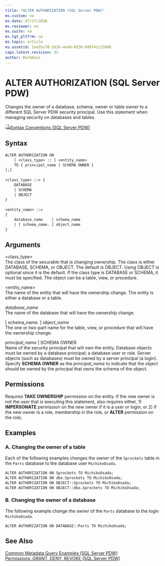 ```yaml
---
title: "ALTER AUTHORIZATION (SQL Server PDW)"
ms.custom: na
ms.date: 07/27/2016
ms.reviewer: na
ms.suite: na
ms.tgt_pltfrm: na
ms.topic: article
ms.assetid: 1ee55c78-2826-4ad4-8536-9d9f41c23686
caps.latest.revision: 31
author: BarbKess
---
```

# ALTER AUTHORIZATION (SQL Server PDW)
Changes the owner of a database, schema, owner or table owner to a different SQL Server PDW security principal. Use this statement when managing security on databases and tables.  
  
![Topic link icon](../sqlpdw/media/Topic_Link.gif "Topic_Link")[Syntax Conventions &#40;SQL Server PDW&#41;](../sqlpdw/syntax-conventions-sql-server-pdw.md)  
  
## Syntax  
  
```  
ALTER AUTHORIZATION ON  
    [ <class_type> :: ] <entity_name>   
    TO { principal_name | SCHEMA OWNER }  
[;]  
  
<class_type> ::= {  
    DATABASE   
    | SCHEMA   
    | OBJECT   
}  
  
<entity_name> ::=  
{  
    database_name    | schema_name  
    | [ schema_name. ] object_name  
}  
```  
  
## Arguments  
<class_type>  
The class of the securable that is changing ownership. The class is either DATABASE, SCHEMA, or OBJECT. The default is OBJECT. Using OBJECT is optional since it is the default. If the class type is DATABASE or SCHEMA, it must be specified. The object can be a table, view, or procedure.  
  
<entity_name>  
The name of the entity that will have the ownership change. The entity is either a database or a table.  
  
*database_name*  
The name of the database that will have the ownership change.  
  
[ schema_name. ] *object_name*  
The one or two-part name for the table, view, or procedure that will have the ownership change.  
  
*principal_name* | SCHEMA OWNER  
Name of the security principal that will own the entity. Database objects must be owned by a database principal; a database user or role. Server objects (such as databases) must be owned by a server principal (a login). Specify **SCHEMA OWNER** as the *principal_name* to indicate that the object should be owned by the principal that owns the schema of the object.  
  
## Permissions  
Requires **TAKE OWNERSHIP** permission on the entity. If the new owner is not the user that is executing this statement, also requires either, 1) **IMPERSONATE** permission on the new owner if it is a user or login; or 2) if the new owner is a role, membership in the role, or **ALTER** permission on the role;  
  
## Examples  
  
### A. Changing the owner of a table  
Each of the following examples changes the owner of the `Sprockets` table in the `Parts` database to the database user `MichikoOsada`.  
  
```  
ALTER AUTHORIZATION ON Sprockets TO MichikoOsada;  
ALTER AUTHORIZATION ON dbo.Sprockets TO MichikoOsada;  
ALTER AUTHORIZATION ON OBJECT::Sprockets TO MichikoOsada;  
ALTER AUTHORIZATION ON OBJECT::dbo.Sprockets TO MichikoOsada;  
```  
  
### B. Changing the owner of a database  
The following example change the owner of the `Parts` database to the login `MichikoOsada`.  
  
```  
ALTER AUTHORIZATION ON DATABASE::Parts TO MichikoOsada;  
```  
  
## See Also  
[Common Metadata Query Examples &#40;SQL Server PDW&#41;](../sqlpdw/common-metadata-query-examples-sql-server-pdw.md)  
[Permissions: GRANT, DENY, REVOKE &#40;SQL Server PDW&#41;](../sqlpdw/permissions-grant-deny-revoke-sql-server-pdw.md)  
  
